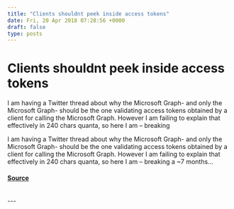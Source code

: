 ```yaml
---
title: "Clients shouldnt peek inside access tokens"
date: Fri, 20 Apr 2018 07:28:56 +0000
draft: false
type: posts
---
```

# Clients shouldnt peek inside access tokens





I am having a Twitter thread about why the Microsoft Graph- and only the Microsoft Graph- should be the one validating access tokens obtained by a client for calling the Microsoft Graph. However I am failing to explain that effectively in 240 chars quanta, so here I am &#8211; breaking

I am having a Twitter thread about why the Microsoft Graph- and only the Microsoft Graph- should be the one validating access tokens obtained by a client for calling the Microsoft Graph. However I am failing to explain that effectively in 240 chars quanta, so here I am – breaking a ~7 months...

#### [Source](https://www.cloudidentity.com/blog/2018/04/20/clients-shouldnt-peek-inside-access-tokens/)

<br/>
---
